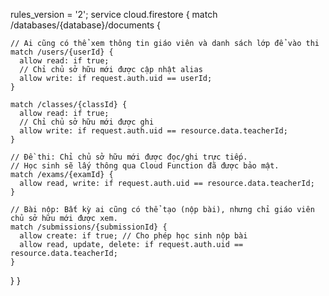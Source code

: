 rules_version = '2';
service cloud.firestore {
  match /databases/{database}/documents {
    
    // Ai cũng có thể xem thông tin giáo viên và danh sách lớp để vào thi
    match /users/{userId} {
      allow read: if true;
      // Chỉ chủ sở hữu mới được cập nhật alias
      allow write: if request.auth.uid == userId;
    }

    match /classes/{classId} {
      allow read: if true;
      // Chỉ chủ sở hữu mới được ghi
      allow write: if request.auth.uid == resource.data.teacherId;
    }

    // Đề thi: Chỉ chủ sở hữu mới được đọc/ghi trực tiếp. 
    // Học sinh sẽ lấy thông qua Cloud Function đã được bảo mật.
    match /exams/{examId} {
      allow read, write: if request.auth.uid == resource.data.teacherId;
    }

    // Bài nộp: Bất kỳ ai cũng có thể tạo (nộp bài), nhưng chỉ giáo viên chủ sở hữu mới được xem.
    match /submissions/{submissionId} {
      allow create: if true; // Cho phép học sinh nộp bài
      allow read, update, delete: if request.auth.uid == resource.data.teacherId;
    }
  }
}